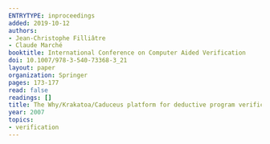 ```yaml
---
ENTRYTYPE: inproceedings
added: 2019-10-12
authors:
- Jean-Christophe Filliâtre
- Claude Marché
booktitle: International Conference on Computer Aided Verification
doi: 10.1007/978-3-540-73368-3_21
layout: paper
organization: Springer
pages: 173-177
read: false
readings: []
title: The Why/Krakatoa/Caduceus platform for deductive program verification
year: 2007
topics:
- verification
---
```


